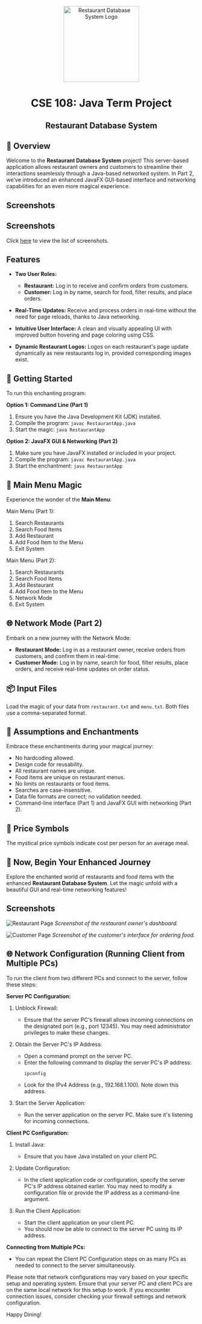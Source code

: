<div align="center">
  <img src="restaurant-logo.jpg" alt="Restaurant Database System Logo" width="200">
  <h1>CSE 108: Java Term Project</h1>
  <h2>Restaurant Database System</h2>
</div>

## 🍔 Overview

Welcome to the **Restaurant Database System** project! This server-based application allows restaurant owners and customers to streamline their interactions seamlessly through a Java-based networked system. In Part 2, we've introduced an enhanced JavaFX GUI-based interface and networking capabilities for an even more magical experience.

## Screenshots

## Screenshots

Click [here](screenshot-list.html) to view the list of screenshots.

## Features

- **Two User Roles:** 
  - **Restaurant:** Log in to receive and confirm orders from customers.
  - **Customer:** Log in by name, search for food, filter results, and place orders.

- **Real-Time Updates:** Receive and process orders in real-time without the need for page reloads, thanks to Java networking.

- **Intuitive User Interface:** A clean and visually appealing UI with improved button hovering and page coloring using CSS.

- **Dynamic Restaurant Logos:** Logos on each restaurant's page update dynamically as new restaurants log in, provided corresponding images exist.

## 🚀 Getting Started

To run this enchanting program:

**Option 1: Command Line (Part 1)**
1. Ensure you have the Java Development Kit (JDK) installed.
2. Compile the program: `javac RestaurantApp.java`
3. Start the magic: `java RestaurantApp`

**Option 2: JavaFX GUI & Networking (Part 2)**
1. Make sure you have JavaFX installed or included in your project.
2. Compile the program: `javac RestaurantApp.java`
3. Start the enchantment: `java RestaurantApp`

## 🌮 Main Menu Magic

Experience the wonder of the **Main Menu**:

Main Menu (Part 1):

1. Search Restaurants
2. Search Food Items
3. Add Restaurant
4. Add Food Item to the Menu
5. Exit System

Main Menu (Part 2):

1. Search Restaurants
2. Search Food Items
3. Add Restaurant
4. Add Food Item to the Menu
5. Network Mode
6. Exit System

## 🌐 Network Mode (Part 2)

Embark on a new journey with the Network Mode:

- **Restaurant Mode:** Log in as a restaurant owner, receive orders from customers, and confirm them in real-time.
- **Customer Mode:** Log in by name, search for food, filter results, place orders, and receive real-time updates on order status.

## 📦 Input Files

Load the magic of your data from `restaurant.txt` and `menu.txt`. Both files use a comma-separated format.

## 🎩 Assumptions and Enchantments

Embrace these enchantments during your magical journey:

- No hardcoding allowed.
- Design code for reusability.
- All restaurant names are unique.
- Food items are unique on restaurant menus.
- No limits on restaurants or food items.
- Searches are case-insensitive.
- Data file formats are correct; no validation needed.
- Command-line interface (Part 1) and JavaFX GUI with networking (Part 2).

## 💸 Price Symbols 

The mystical price symbols indicate cost per person for an average meal.

## 🌟 Now, Begin Your Enhanced Journey

Explore the enchanted world of restaurants and food items with the enhanced **Restaurant Database System**. Let the magic unfold with a beautiful GUI and real-time networking features!

## Screenshots

![Restaurant Page](screenshots/restaurant_page.png)
*Screenshot of the restaurant owner's dashboard.*

![Customer Page](screenshots/customer_page.png)
*Screenshot of the customer's interface for ordering food.*
## 🌐 Network Configuration (Running Client from Multiple PCs)

To run the client from two different PCs and connect to the server, follow these steps:

**Server PC Configuration:**
1. Unblock Firewall:
   - Ensure that the server PC's firewall allows incoming connections on the designated port (e.g., port 12345). You may need administrator privileges to make these changes.

2. Obtain the Server PC's IP Address:
   - Open a command prompt on the server PC.
   - Enter the following command to display the server PC's IP address:
     ```
     ipconfig
     ```
   - Look for the IPv4 Address (e.g., 192.168.1.100). Note down this address.

3. Start the Server Application:
   - Run the server application on the server PC. Make sure it's listening for incoming connections.

**Client PC Configuration:**
1. Install Java:
   - Ensure that you have Java installed on your client PC.

2. Update Configuration:
   - In the client application code or configuration, specify the server PC's IP address obtained earlier. You may need to modify a configuration file or provide the IP address as a command-line argument.

3. Run the Client Application:
   - Start the client application on your client PC.
   - You should now be able to connect to the server PC using its IP address.

**Connecting from Multiple PCs:**
- You can repeat the Client PC Configuration steps on as many PCs as needed to connect to the server simultaneously.

Please note that network configurations may vary based on your specific setup and operating system. Ensure that your server PC and client PCs are on the same local network for this setup to work. If you encounter connection issues, consider checking your firewall settings and network configuration.


Happy Dining!

